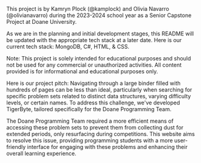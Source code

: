 This project is by Kamryn Plock (@kamplock) and Olivia Navarro (@olivianavarro) during the 2023-2024 school year as a Senior Capstone Project at Doane University.

As we are in the planning and initial development stages, this README will be updated with the appropriate tech stack at a later date. Here is our current tech stack: MongoDB, C#, HTML, & CSS.

Note: This project is solely intended for educational purposes and should not be used for any commercial or unauthorized activities. All content provided is for informational and educational purposes only.

Here is our project pitch: Navigating through a large binder filled with hundreds of pages can be less than ideal, particularly when searching for specific problem sets related to distinct data structures, varying difficulty levels, or certain names. To address this challenge, we've developed TigerByte, tailored specifically for the Doane Programming Team.

The Doane Programming Team required a more efficient means of accessing these problem sets to prevent them from collecting dust for extended periods, only resurfacing during competitions. This website aims to resolve this issue, providing programming students with a more user-friendly interface for engaging with these problems and enhancing their overall learning experience.

